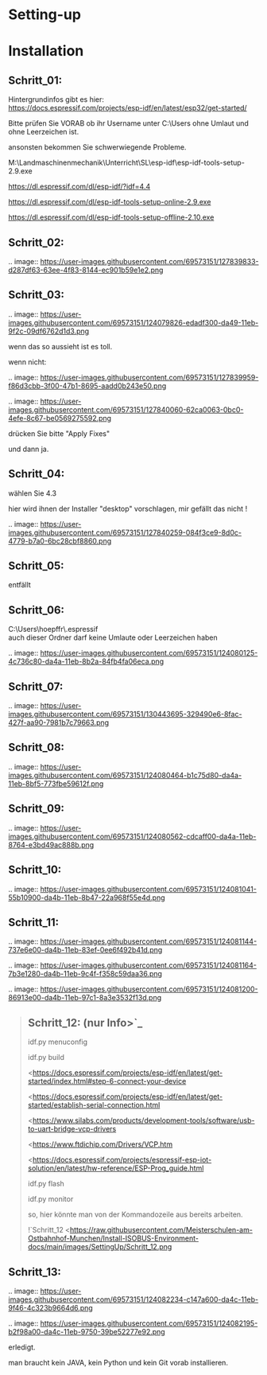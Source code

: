 Setting-up
===================================


# Installation

## Schritt\_01:

Hintergrundinfos gibt es hier:  
https://docs.espressif.com/projects/esp-idf/en/latest/esp32/get-started/

Bitte prüfen Sie VORAB ob ihr Username unter C:\\Users ohne Umlaut und ohne Leerzeichen ist. 

ansonsten bekommen Sie schwerwiegende Probleme. 

M:\\Landmaschinenmechanik\\Unterricht\\SL\\esp-idf\\esp-idf-tools-setup-2.9.exe

https://dl.espressif.com/dl/esp-idf/?idf=4.4

https://dl.espressif.com/dl/esp-idf-tools-setup-online-2.9.exe

https://dl.espressif.com/dl/esp-idf-tools-setup-offline-2.10.exe

## Schritt\_02:

.. image:: https://user-images.githubusercontent.com/69573151/127839833-d287df63-63ee-4f83-8144-ec901b59e1e2.png

## Schritt\_03:

.. image:: https://user-images.githubusercontent.com/69573151/124079826-edadf300-da49-11eb-9f2c-09df6762d1d3.png

wenn das so aussieht ist es toll.  

wenn nicht:

.. image:: https://user-images.githubusercontent.com/69573151/127839959-f86d3cbb-3f00-47b1-8695-aadd0b243e50.png

.. image:: https://user-images.githubusercontent.com/69573151/127840060-62ca0063-0bc0-4efe-8c67-be0569275592.png

drücken Sie bitte "Apply Fixes"

und dann ja.

## Schritt\_04:

wählen Sie 4.3

hier wird ihnen der Installer "desktop" vorschlagen, mir gefällt das nicht !

.. image:: https://user-images.githubusercontent.com/69573151/127840259-084f3ce9-8d0c-4779-b7a0-6bc28cbf8860.png

## Schritt\_05:

entfällt

## Schritt\_06:

C:\\Users\\hoepffr\\.espressif  
auch dieser Ordner darf keine Umlaute oder Leerzeichen haben

.. image:: https://user-images.githubusercontent.com/69573151/124080125-4c736c80-da4a-11eb-8b2a-84fb4fa06eca.png

## Schritt\_07:

.. image:: https://user-images.githubusercontent.com/69573151/130443695-329490e6-8fac-427f-aa90-7981b7c79663.png

## Schritt\_08:

.. image:: https://user-images.githubusercontent.com/69573151/124080464-b1c75d80-da4a-11eb-8bf5-773fbe59612f.png

## Schritt\_09:

.. image:: https://user-images.githubusercontent.com/69573151/124080562-cdcaff00-da4a-11eb-8764-e3bd49ac888b.png

## Schritt\_10:

.. image:: https://user-images.githubusercontent.com/69573151/124081041-55b10900-da4b-11eb-8b47-22a968f55e4d.png

## Schritt\_11:

.. image:: https://user-images.githubusercontent.com/69573151/124081144-737e6e00-da4b-11eb-83ef-0ee6f492b41d.png

.. image:: https://user-images.githubusercontent.com/69573151/124081164-7b3e1280-da4b-11eb-9c4f-f358c59daa36.png

.. image:: https://user-images.githubusercontent.com/69573151/124081200-86913e00-da4b-11eb-97c1-8a3e3532f13d.png

> ## Schritt\_12: (nur Info>`_
> 
> idf.py menuconfig
> 
> idf.py build
> 
> <https://docs.espressif.com/projects/esp-idf/en/latest/get-started/index.html#step-6-connect-your-device
> 
> <https://docs.espressif.com/projects/esp-idf/en/latest/get-started/establish-serial-connection.html
> 
> <https://www.silabs.com/products/development-tools/software/usb-to-uart-bridge-vcp-drivers
> 
> <https://www.ftdichip.com/Drivers/VCP.htm
> 
> <https://docs.espressif.com/projects/espressif-esp-iot-solution/en/latest/hw-reference/ESP-Prog_guide.html
> 
> idf.py flash
> 
> idf.py monitor
> 
> so, hier könnte man von der Kommandozeile aus bereits arbeiten.
> 
> !`Schritt_12 <https://raw.githubusercontent.com/Meisterschulen-am-Ostbahnhof-Munchen/Install-ISOBUS-Environment-docs/main/images/SettingUp/Schritt_12.png

## Schritt\_13:

.. image:: https://user-images.githubusercontent.com/69573151/124082234-c147a600-da4c-11eb-9f46-4c323b9664d6.png

.. image:: https://user-images.githubusercontent.com/69573151/124082195-b2f98a00-da4c-11eb-9750-39be52277e92.png

erledigt. 

man braucht kein JAVA, kein Python und kein Git vorab installieren.
